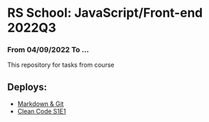 # RS School: JavaScript/Front-end 2022Q3
### From 04/09/2022 To ...

This repository for tasks from course

## Deploys:
* [Markdown & Git](https://a-hanchar.github.io/RS-School-JS-Front-end-2022Q3/rsschool-cv/cv)
* [Clean Code S1E1](https://a-hanchar.github.io/RS-School-JS-Front-end-2022Q3/clean-code-s1e1)
